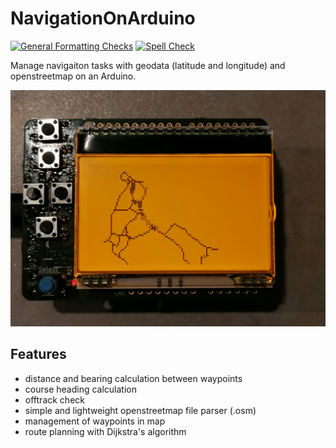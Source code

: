 # NavigationOnArduino
[![General Formatting Checks](https://github.com/wuehr1999/NavigationOnArduino/workflows/General%20Formatting%20Checks/badge.svg)](https://github.com/wuehr1999/NavigationOnArduino/actions?workflow=General+Formatting+Checks)
[![Spell Check](https://github.com/wuehr1999/NavigationOnArduino/workflows/Spell%20Check/badge.svg)](https://github.com/wuehr1999/NavigationOnArduino/actions?workflow=Spell+Check)

Manage navigaiton tasks with geodata (latitude and  longitude) and openstreetmap on an Arduino.

![Map on DOGM display](extras/images/display.png)

## Features

* distance and bearing calculation between waypoints
* course heading calculation
* offtrack check
* simple and lightweight openstreetmap file parser (.osm)
* management of waypoints in map
* route planning with Dijkstra's algorithm
